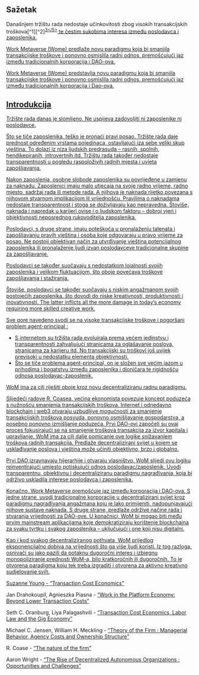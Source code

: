 

## Sažetak

Današnjem tržištu rada nedostaje učinkovitosti zbog visokih transakcijskih troškova\[^1\]\[^2\]<sup id="fnref:3"><a href="#fn:3" class="footnote-ref">3</5></sup> te čestim sukobima interesa između poslodavca i zaposlenika.</p> 

<p spaces-before="0">
  Work Metaverse (Wome) predlaže novu paradigmu koja bi smanjila transakcijske troškove i ponovno osmislila radni odnos, premošćujući jaz između tradicionalnih korporacija i DAO-ova.
</p>

<p spaces-before="0">
  Work Metaverse (Wome) predstavlja novu paradigmu koja bi smanjila transakcijske troškove i ponovno osmislila radni odnos, premošćujući jaz između tradicionalnih korporacija i Dao-ova.
</p>

<h2 spaces-before="0">
  Introdukcija
</h2>

<p spaces-before="0">
  Tržište rada danas je slomljeno. Ne uspijeva zadovoljiti ni zaposlenike ni poslodavce.
</p>

<p spaces-before="0">
  Što se tiče zaposlenika, teško je pronaći pravi posao. Tržište rada daje prednost određenim vrstama pojedinaca, ostavljajući iza sebe veliki skup vještina. To dolazi iz niza ljudskih predrasuda – rasnih, spolnih, hendikepiranih, introvertnih itd. Tržištu rada također nedostaje transparentnosti u pogledu raspoloživih radnih mjesta i uvjeta zapošljavanja.
</p>

<p spaces-before="0">
  Nakon zaposlenja, osobne slobode zaposlenika su povrijeđene u zamjenu za naknadu. Zaposlenici imaju malo utjecaja na svoje radno vrijeme, radno mjesto, sadržaj rada ili metode rada. A njihova je naknada rijetko povezana s njihovom stvarnom implikacijom ili vrijednošću. Pravilima o naknadama nedostaje transparentnost i stoga se doživljavaju kao nepravedna. Štoviše, naknada i napredak u karijeri ovise i o ljudskom faktoru – dobroj vjeri i objektivnosti neposrednog rukovoditelja zaposlenika.
</p>

<p spaces-before="0">
  Poslodavci, s druge strane, imaju poteškoća u pronalaženju talenata i zapošljavanju pravih vještina i osoba koje odgovaraju u pravo vrijeme za posao. Ne postoji objektivan način za utvrđivanje vještina potencijalnog zaposlenika ili pronalaženje ljudi izvan poslodavceve tradicionalne skupine za zapošljavanje.
</p>

<p spaces-before="0">
  Poslodavci se također suočavaju s nedostatkom lojalnosti svojih zaposlenika i velikom fluktuacijom, što oboje povećava troškove zapošljavanja i stažiranja.
</p>

<p spaces-before="0">
  Štoviše, poslodavci se također suočavaju s niskim angažmanom svojih postojećih zaposlenika, što dovodi do niske kreativnosti, produktivnosti i inovativnosti. The latter inflicts all the more damage in today’s economy requiring more skilled creative work.
</p>

<p spaces-before="0">
  Sve gore navedeno svodi se na visoke transakcijske troškove i pogoršani problem agent-principal<fnref target="4" /> :
</p>

<ul>
  <li>
    S internetom su tržišta rada evoluirala prema većem jedinstvu i transparentnosti zahvaljujući stranicama za oglašavanje poslova, stranicama za karijeru itd. No transakcijski su troškovi još uvijek previsoki u nedostatku elementa objektivnosti.
  </li>
  <li>
    Što se tiče problema agent-principal, on je složen sve većim jazom u prihodima i bogatstvu između zaposlenika i dioničara te rigidnošću odnosa poslodavac-zaposlenik.
  </li>
</ul>

<p spaces-before="0">
  WoM ima za cilj riješiti oboje kroz novu decentraliziranu radnu paradigmu.
</p>

<p spaces-before="0">
  Slijedeći radove R. Coasea<fnref target="5" />, većina ekonomista povezuje koncept poduzeća s nužnošću smanjenja transakcijskih troškova. Internet i odnedavno blockchain i web3 otvaraju uzbudljive mogućnosti za smanjenje transakcijskih troškova posvuda, ponovno osmišljavanje gospodarstva, a posebno ponovno izmišljanje poduzeća. Prvi DAO-ovi<fnref target="6" /> započeli su ovaj proces fokusirajući se na smanjenje troškova transakcija za izvor kapitala i upravljanje. WoM ima za cilj dalje pomicanje ove logike snižavanjem troškova radnih transakcija. Predlaže decentralizirani svijet u kojem se usklađivanje poslova i vještina može učiniti objektivno, brzo i globalno.
</p>

<p spaces-before="0">
  Prvi DAO izravnavaju hijerarhije i otvaraju vlasništvo. WoM slijedi ovu logiku reinventirajući umjesto potiskujući odnos poslodavac/zaposlenik. Uvodi transparentnu, objektivnu i decentraliziranu paradigmu nagrađivanja, koja bi održivo uskladila interese poslodavca i zaposlenika.
</p>

<p spaces-before="0">
  Konačno, Work Metaverse premošćuje jaz između korporacija i DAO-ova. S jedne strane, uvodi tradicionalne korporacije u decentralizirani svijet kroz paradigmu nagrađivanja angažmana koju je lako primijeniti, nadopunjavajući njihove sustave naknada. S druge strane, predlaže održive načine rada i stvaranja vrijednosti za DAO-ove. U konačnici, WoM bi mogao biti među prvim mainstream aplikacijama koje demokratiziraju korištenje blockchaina za svaku tvrtku i svakog zaposlenika – uključujući i one koji nisu digitalni.
</p>

<p spaces-before="0">
  Kao i kod svakog decentraliziranog pothvata, WoM prijedlog eksponencijalno dobiva na vrijednosti što ga više ljudi koristi. Iz tog razloga, osnivači su jako pazili da potaknu dugoročni interes i izbjegnu monopoliziranje prednosti WoM-a, bilo kratkoročnih ili dugoročnih. To je otvorena paradigma koju tek treba izgraditi i otvorena za aktivno kreativno sudjelovanje svih.
</p>

<footnotes>
  <fn name="1" spaces-before="0">
    <p spaces-before="0">
      Suzanne Young - <a href="https://www.academia.edu/24703426/Transaction_Cost_Economics">“Transaction Cost Economics”</a>
    </p>
  </fn>
  
  <fn name="2" spaces-before="0">
    <p spaces-before="0">
      Jan Drahokoupil, Agnieszka Piasna - <a href="https://www.intereconomics.eu/contents/year/2017/number/6/article/work-in-the-platform-economy-beyond-lower-transaction-costs.html">“Work in the Platform Economy: Beyond Lower Transaction Costs”</a>
    </p>
  </fn>
  
  <fn name="3" spaces-before="0">
    <p spaces-before="0">
      Seth C. Oranburg, Liya Palagashvili - <a href="https://dsc.duq.edu/cgi/viewcontent.cgi?article=1115&context=law-faculty-scholarship">“Transaction Cost Economics, Labor Law and the Gig Economy”</a>
    </p>
  </fn>
  
  <fn name="4" spaces-before="0">
    <p spaces-before="0">
      Michael C. Jensen, William H. Meckling - <a href="https://www.sfu.ca/~wainwrig/Econ400/jensen-meckling.pdf">“Theory of the Firm : Managerial Behavior, Agency Costs and Ownership Structure”</a>
    </p>
  </fn>
  
  <fn name="5" spaces-before="0">
    <p spaces-before="0">
      R. Coase - <a href="http://econdse.org/wp-content/uploads/2014/09/firm-coase.pdf">“The nature of the firm”</a>
    </p>
  </fn>
  
  <fn name="6" spaces-before="0">
    <p spaces-before="0">
      Aaron Wright - <a href="https://stanford-jblp.pubpub.org/pub/rise-of-daos/release/1">“The Rise of Decentralized Autonomous Organizations : Opportunities and Challenges”</a>
    </p>
  </fn>
</footnotes>

